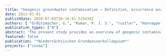 ```yaml
---
title: "Geogenic groundwater contamination – Definition, occurrence and relevance for drinking water production"
date: 2013-01-01
publishDate: 2020-07-03T20:16:41.525434Z
authors: [ "GrÃ¼tzmacher, G.", "Kumar, P. J. S.", "rustler", "Hannappel, S.", "Sauer, U." ]
publication_types: ["0"]
abstract: "The present study provides an overview of geogenic contamination, its occurrence, impacts and possible treatment options for drinking water production. Natural background and anthropogenic contamination can be differentiated using an algorithm based on the frequency distribution of measured substance concentrations. Case studies for geogenic contaminants such as ammonium, fl uoride, chloride, sulfate and uranium are discussed based on the origin, occurrence, controlling factors and treatment options. It is suggested that, in case of occurrence of geogenic contaminants, water must be treated or alternative sources need to be found, e.g., managed aquifer recharge, prior to the distribution as drinking water."
featured: false
publication: "*Niedersächsisches Grundwasserkolloquium*"
projects: ["cosma"]
---
```


